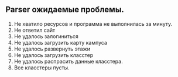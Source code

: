 ## Parser ожидаемые проблемы.

1. Не хватило ресурсов и программа не выполнилась за минуту.
2. Не ответил сайт
3. Не удалось залогиниться
4. Не удалось загрузить карту кампуса
5. Не удалось развернуть этажи
6. Не удалось загрузить класстер 
7. Не удалось распрасить данные класстера.
8. Все класстеры пусты.
